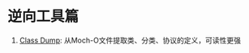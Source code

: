 
# 逆向工具篇

1. [Class Dump](http://stevenygard.com/projects/class-dump/): 从Moch-O文件提取类、分类、协议的定义，可读性更强
